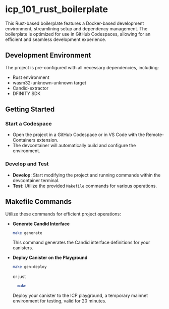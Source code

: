 # icp_101_rust_boilerplate

This Rust-based boilerplate features a Docker-based development environment, streamlining setup and dependency management. The boilerplate is optimized for use in GitHub Codespaces, allowing for an efficient and seamless development experience.

## Development Environment

The project is pre-configured with all necessary dependencies, including:
- Rust environment
- wasm32-unknown-unknown target
- Candid-extractor
- DFINITY SDK

## Getting Started

### Start a Codespace

   - Open the project in a GitHub Codespace or in VS Code with the Remote-Containers extension.
   - The devcontainer will automatically build and configure the environment.

### Develop and Test

- **Develop**: Start modifying the project and running commands within the devcontainer terminal.
- **Test**: Utilize the provided `Makefile` commands for various operations.

## Makefile Commands

Utilize these commands for efficient project operations:

- **Generate Candid Interface**
    ```bash
    make generate
    ```
    This command generates the Candid interface definitions for your canisters.

- **Deploy Canister on the Playground**
    ```bash
    make gen-deploy
    ```
    
    or just
  
  ```bash
    make
    ```
  
    Deploy your canister to the ICP playground, a temporary mainnet environment for testing, valid for 20 minutes.
